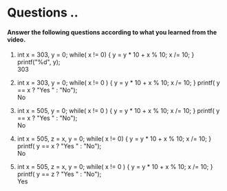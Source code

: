 # Questions ..

#### Answer the following questions according to what you learned from the video.

1. int x = 303, y = 0; while( x != 0) { y = y \* 10 + x % 10; x /= 10; } printf("%d", y);  
   303

2. int x = 303, y = 0; while( x != 0 ) { y = y \* 10 + x % 10; x /= 10; } printf( y == x ? "Yes " : "No");  
   No

3. int x = 505, y = 0; while( x != 0 ) { y = y \* 10 + x % 10; x /= 10; } printf( y == x ? "Yes " : "No");  
   No

4. int x = 505, z = x, y = 0; while( x != 0) { y = y \* 10 + x % 10; x /= 10; } printf( y == x ? "Yes " : "No");  
   No

5. int x = 505, z = x, y = 0; while( x != 0 ) { y = y \* 10 + x % 10; x /= 10; } printf( y == z ? "Yes " : "No");  
   Yes
